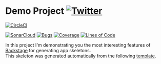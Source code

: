 #  Demo Project [![Twitter](https://img.shields.io/twitter/follow/piotr_minkowski.svg?style=social&logo=twitter&label=Follow%20Me)](https://twitter.com/piotr_minkowski)

[![CircleCI](https://circleci.com/gh/poc-backstage-sq/sample-spring-boot-app-tatata.svg?style=svg)](https://circleci.com/gh/poc-backstage-sq/sample-spring-boot-app-tatata)

[![SonarCloud](https://sonarcloud.io/images/project_badges/sonarcloud-black.svg)](https://sonarcloud.io/dashboard?id=poc-backstage-sq_sample-spring-boot-app-tatata)
[![Bugs](https://sonarcloud.io/api/project_badges/measure?project=poc-backstage-sq_sample-spring-boot-app-tatata&metric=bugs)](https://sonarcloud.io/dashboard?id=poc-backstage-sq_sample-spring-boot-app-tatata)
[![Coverage](https://sonarcloud.io/api/project_badges/measure?project=poc-backstage-sq_sample-spring-boot-app-tatata&metric=coverage)](https://sonarcloud.io/dashboard?id=poc-backstage-sq_sample-spring-boot-app-tatata)
[![Lines of Code](https://sonarcloud.io/api/project_badges/measure?project=poc-backstage-sq_sample-spring-boot-app-tatata&metric=ncloc)](https://sonarcloud.io/dashboard?id=poc-backstage-sq_sample-spring-boot-app-tatata)

In this project I'm demonstrating you the most interesting features of [Backstage](https://backstage.io/) for generating app skeletons. \
This skeleton was generated automatically from the following [template](https://github.com/piomin/backstage-templates/blob/master/templates/spring-boot-basic/template.yaml).